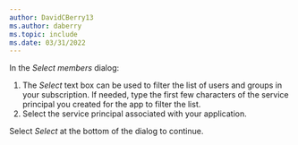 ```yaml
---
author: DavidCBerry13
ms.author: daberry
ms.topic: include
ms.date: 03/31/2022
---
```

In the *Select members* dialog:

1. The *Select* text box can be used to filter the list of users and groups in your subscription. If needed, type the first few characters of the service principal you created for the app to filter the list.
1. Select the service principal associated with your application.

Select *Select* at the bottom of the dialog to continue.
